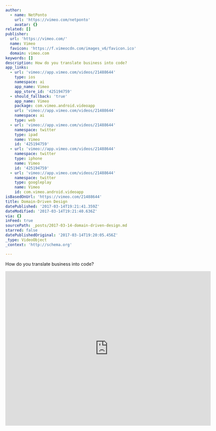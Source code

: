 ```yaml
---
author:
  - name: NetPonto
    url: 'https://vimeo.com/netponto'
    avatar: {}
related: []
publisher:
  url: 'https://vimeo.com/'
  name: Vimeo
  favicon: 'https://f.vimeocdn.com/images_v6/favicon.ico'
  domain: vimeo.com
keywords: []
description: How do you translate business into code?
app_links:
  - url: 'vimeo://app.vimeo.com/videos/21488644'
    type: ios
    namespace: ai
    app_name: Vimeo
    app_store_id: '425194759'
  - should_fallback: 'true'
    app_name: Vimeo
    package: com.vimeo.android.videoapp
    url: 'vimeo://app.vimeo.com/videos/21488644'
    namespace: ai
    type: web
  - url: 'vimeo://app.vimeo.com/videos/21488644'
    namespace: twitter
    type: ipad
    name: Vimeo
    id: '425194759'
  - url: 'vimeo://app.vimeo.com/videos/21488644'
    namespace: twitter
    type: iphone
    name: Vimeo
    id: '425194759'
  - url: 'vimeo://app.vimeo.com/videos/21488644'
    namespace: twitter
    type: googleplay
    name: Vimeo
    id: com.vimeo.android.videoapp
isBasedOnUrl: 'https://vimeo.com/21488644'
title: Domain-Driven Design
datePublished: '2017-03-14T19:21:41.359Z'
dateModified: '2017-03-14T19:21:40.636Z'
via: {}
inFeed: true
sourcePath: _posts/2017-03-14-domain-driven-design.md
starred: false
datePublishedOriginal: '2017-03-14T19:20:05.456Z'
_type: VideoObject
_context: 'http://schema.org'

---
```

How do you translate business into code?

<iframe src="https://cdn.embedly.com/widgets/media.html?src=https%3A%2F%2Fplayer.vimeo.com%2Fvideo%2F21488644&amp;url=https%3A%2F%2Fvimeo.com%2F21488644&amp;image=https%3A%2F%2Fi.vimeocdn.com%2Fvideo%2F138256737_640.jpg&amp;key=b7d04c9b404c499eba89ee7072e1c4f7&amp;type=text%2Fhtml&amp;schema=vimeo" width="640" height="480" scrolling="no" frameborder="0" allowfullscreen="" style=""></iframe>